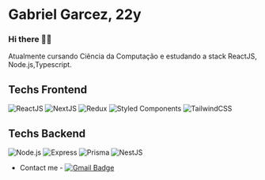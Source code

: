 # Gabriel Garcez, 22y

### Hi there 👋😄
Atualmente cursando Ciência da Computação e estudando a stack ReactJS, Node.js,Typescript.

## Techs Frontend

 ![ReactJS](https://img.shields.io/badge/React-20232A?style=for-the-badge&logo=react&logoColor=61DAFB)
 ![NextJS](https://img.shields.io/badge/next.js-000000?style=for-the-badge&logo=nextdotjs&logoColor=white)
 ![Redux](https://img.shields.io/badge/Redux-593D88?style=for-the-badge&logo=redux&logoColor=white)
 ![Styled Components](https://img.shields.io/badge/styled--components-DB7093?style=for-the-badge&logo=styled-components&logoColor=white)
 ![TailwindCSS](https://img.shields.io/badge/Tailwind_CSS-38B2AC?style=for-the-badge&logo=tailwind-css&logoColor=white)
 
 ## Techs Backend

 ![Node.js](https://img.shields.io/badge/Node.js-339933?style=for-the-badge&logo=nodedotjs&logoColor=white)
 ![Express](https://img.shields.io/badge/Express.js-000000?style=for-the-badge&logo=express&logoColor=white)
 ![Prisma](https://img.shields.io/badge/Prisma-3982CE?style=for-the-badge&logo=Prisma&logoColor=white)
 ![NestJS](https://img.shields.io/badge/nestjs-E0234E?style=for-the-badge&logo=nestjs&logoColor=white)
 
- Contact me - [![Gmail Badge](https://img.shields.io/badge/-ggarcez613@gmail.com-c14438?style=flat-square&logo=Gmail&logoColor=white&link=mailto:ggarcez613@gmail.com)](mailto:ggarcez613@gmail.com)
